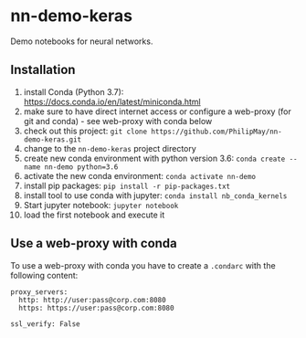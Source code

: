 # nn-demo-keras
Demo notebooks for neural networks.

## Installation
1. install Conda (Python 3.7): https://docs.conda.io/en/latest/miniconda.html
2. make sure to have direct internet access or configure a web-proxy (for git and conda) - see web-proxy with conda below
3. check out this project: `git clone https://github.com/PhilipMay/nn-demo-keras.git`
4. change to the `nn-demo-keras` project directory
5. create new conda environment with python version 3.6: `conda create --name nn-demo python=3.6`
6. activate the new conda environment: `conda activate nn-demo`
7. install pip packages: `pip install -r pip-packages.txt`
8. install tool to use conda with jupyter: `conda install nb_conda_kernels`
9. Start jupyter notebook: `jupyter notebook`
10. load the first notebook and execute it

## Use a web-proxy with conda
To use a web-proxy with conda you have to create a `.condarc` with the following content:

```
proxy_servers:
  http: http://user:pass@corp.com:8080
  https: https://user:pass@corp.com:8080

ssl_verify: False
```